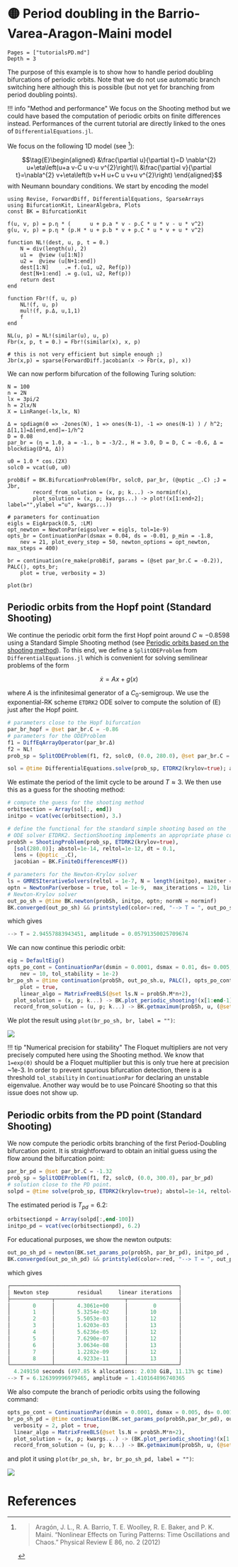 # 🟡 Period doubling in the Barrio-Varea-Aragon-Maini model

```@contents
Pages = ["tutorialsPD.md"]
Depth = 3
```

The purpose of this example is to show how to handle period doubling bifurcations of periodic orbits. Note that we do not use automatic branch switching here although this is possible (but not yet for branching from period doubling points).

!!! info "Method and performance"
    We focus on the Shooting method but we could have based the computation of periodic orbits on finite differences instead. Performances of the current tutorial are directly linked to the ones of `DifferentialEquations.jl`.     

We focus on the following 1D model (see [^Aragon]):

$$\tag{E}\begin{aligned}
&\frac{\partial u}{\partial t}=D \nabla^{2} u+\eta\left(u+a v-C u v-u v^{2}\right)\\
&\frac{\partial v}{\partial t}=\nabla^{2} v+\eta\left(b v+H u+C u v+u v^{2}\right)
\end{aligned}$$
with Neumann boundary conditions. We start by encoding the model

```@example PDPDE
using Revise, ForwardDiff, DifferentialEquations, SparseArrays
using BifurcationKit, LinearAlgebra, Plots
const BK = BifurcationKit

f(u, v, p) = p.η * (      u + p.a * v - p.C * u * v - u * v^2)
g(u, v, p) = p.η * (p.H * u + p.b * v + p.C * u * v + u * v^2)

function NL!(dest, u, p, t = 0.)
	N = div(length(u), 2)
	u1 =  @view (u[1:N])
	u2 =  @view (u[N+1:end])
	dest[1:N]     .= f.(u1, u2, Ref(p))
	dest[N+1:end] .= g.(u1, u2, Ref(p))
	return dest
end

function Fbr!(f, u, p)
	NL!(f, u, p)
	mul!(f, p.Δ, u,1,1)
	f
end

NL(u, p) = NL!(similar(u), u, p)
Fbr(x, p, t = 0.) = Fbr!(similar(x), x, p)

# this is not very efficient but simple enough ;)
Jbr(x,p) = sparse(ForwardDiff.jacobian(x -> Fbr(x, p), x))
```

We can now perform bifurcation of the following Turing solution:

```@example PDPDE
N = 100
n = 2N
lx = 3pi/2
h = 2lx/N
X = LinRange(-lx,lx, N)

Δ = spdiagm(0 => -2ones(N), 1 => ones(N-1), -1 => ones(N-1) ) / h^2; Δ[1,1]=Δ[end,end]=-1/h^2
D = 0.08
par_br = (η = 1.0, a = -1., b = -3/2., H = 3.0, D = D, C = -0.6, Δ = blockdiag(D*Δ, Δ))

u0 = 1.0 * cos.(2X)
solc0 = vcat(u0, u0)

probBif = BK.BifurcationProblem(Fbr, solc0, par_br, (@optic _.C) ;J = Jbr,
		record_from_solution = (x, p; k...) -> norminf(x),
		plot_solution = (x, p; kwargs...) -> plot!(x[1:end÷2]; label="",ylabel ="u", kwargs...))

# parameters for continuation
eigls = EigArpack(0.5, :LM)
opt_newton = NewtonPar(eigsolver = eigls, tol=1e-9)
opts_br = ContinuationPar(dsmax = 0.04, ds = -0.01, p_min = -1.8,
	nev = 21, plot_every_step = 50, newton_options = opt_newton, max_steps = 400)

br = continuation(re_make(probBif, params = (@set par_br.C = -0.2)), PALC(), opts_br;
	plot = true, verbosity = 3)

plot(br)
```

## Periodic orbits from the Hopf point (Standard Shooting)

We continue the periodic orbit form the first Hopf point around $C\approx -0.8598$ using a Standard Simple Shooting method (see [Periodic orbits based on the shooting method](@ref)). To this end, we define a `SplitODEProblem` from `DifferentialEquations.jl` which is convenient for solving semilinear problems of the form

$$\dot x = Ax+g(x)$$

where $A$ is the infinitesimal generator of a $C_0$-semigroup. We use the exponential-RK scheme `ETDRK2` ODE solver to compute the solution of (E) just after the Hopf point.

```julia
# parameters close to the Hopf bifurcation
par_br_hopf = @set par_br.C = -0.86
# parameters for the ODEProblem
f1 = DiffEqArrayOperator(par_br.Δ)
f2 = NL!
prob_sp = SplitODEProblem(f1, f2, solc0, (0.0, 280.0), @set par_br.C = -0.86)

sol = @time DifferentialEquations.solve(prob_sp, ETDRK2(krylov=true); abstol=1e-14, reltol=1e-14, dt = 0.1)
```

We estimate the period of the limit cycle to be around $T\approx 3$. We then use this as a guess for the shooting method:

```julia
# compute the guess for the shooting method
orbitsection = Array(sol[:, end])
initpo = vcat(vec(orbitsection), 3.)

# define the functional for the standard simple shooting based on the
# ODE solver ETDRK2. SectionShooting implements an appropriate phase condition
probSh = ShootingProblem(prob_sp, ETDRK2(krylov=true),
  [sol(280.0)]; abstol=1e-14, reltol=1e-12, dt = 0.1,
  lens = (@optic _.C),
  jacobian = BK.FiniteDifferencesMF())

# parameters for the Newton-Krylov solver
ls = GMRESIterativeSolvers(reltol = 1e-7, N = length(initpo), maxiter = 50, verbose = false)
optn = NewtonPar(verbose = true, tol = 1e-9,  max_iterations = 120, linsolver = ls)
# Newton-Krylov solver
out_po_sh = @time BK.newton(probSh, initpo, optn; normN = norminf)
BK.converged(out_po_sh) && printstyled(color=:red, "--> T = ", out_po_sh.u[end], ", amplitude = ", BK.getamplitude(probSh, out_po_sh.u, par_br_hopf; ratio = 2),"\n")
```

which gives

```julia
--> T = 2.94557883943451, amplitude = 0.05791350025709674
```

We can now continue this periodic orbit:

```julia
eig = DefaultEig()
opts_po_cont = ContinuationPar(dsmin = 0.0001, dsmax = 0.01, ds= 0.005, p_min = -1.8, max_steps = 170, newton_options = (@set optn.eigsolver = eig),
	nev = 10, tol_stability = 1e-2)
br_po_sh = @time continuation(probSh, out_po_sh.u, PALC(), opts_po_cont; verbosity = 3,
	plot = true,
	linear_algo = MatrixFreeBLS(@set ls.N = probSh.M*n+2),
  plot_solution = (x, p; k...) -> BK.plot_periodic_shooting!(x[1:end-1], 1; k...),
  record_from_solution = (u, p; k...) -> BK.getmaximum(probSh, u, (@set par_br_hopf.C = p.p); ratio = 2), normC = norminf)
```

We plot the result using `plot(br_po_sh, br, label = "")`:

![](br_pd2.png)

!!! tip "Numerical precision for stability"
    The Floquet multipliers are not very precisely computed here using the Shooting method. We know that `1=exp(0)` should be a Floquet multiplier but this is only true here at precision ~1e-3. In order to prevent spurious bifurcation detection, there is a threshold `tol_stability` in `ContinuationPar` for declaring an unstable eigenvalue. Another way would be to use Poincaré Shooting so that this issue does not show up.

## Periodic orbits from the PD point (Standard Shooting)

We now compute the periodic orbits branching of the first Period-Doubling bifurcation point. It is straightforward to obtain an initial guess using the flow around the bifurcation point:

```julia
par_br_pd = @set par_br.C = -1.32
prob_sp = SplitODEProblem(f1, f2, solc0, (0.0, 300.0), par_br_pd)
# solution close to the PD point.
solpd = @time solve(prob_sp, ETDRK2(krylov=true); abstol=1e-14, reltol=1e-12, dt = 0.1)
```
The estimated period is $T_{pd}=6.2$:

```julia
orbitsectionpd = Array(solpd[:,end-100])
initpo_pd = vcat(vec(orbitsectionpd), 6.2)
```

For educational purposes, we show the newton outputs:

```julia
out_po_sh_pd = newton(BK.set_params_po(probSh, par_br_pd), initpo_pd , optn; normN = norminf)
BK.converged(out_po_sh_pd) && printstyled(color=:red, "--> T = ", out_po_sh_pd.u[end], ", amplitude = ", BK.getamplitude(probSh, out_po_sh_pd.u, (@set par_br.C = -0.86); ratio = 2),"\n")
```
which gives

```julia
┌─────────────────────────────────────────────────────┐
│ Newton step         residual     linear iterations  │
├─────────────┬──────────────────────┬────────────────┤
│       0     │       4.3061e+00     │        0       │
│       1     │       5.3254e-02     │       10       │
│       2     │       5.5053e-03     │       12       │
│       3     │       1.6203e-03     │       13       │
│       4     │       5.6236e-05     │       12       │
│       5     │       7.6290e-07     │       12       │
│       6     │       3.0634e-08     │       13       │
│       7     │       1.2282e-09     │       12       │
│       8     │       4.9233e-11     │       13       │
└─────────────┴──────────────────────┴────────────────┘
  4.249150 seconds (497.85 k allocations: 2.030 GiB, 11.13% gc time)
--> T = 6.126399996979465, amplitude = 1.410164896740365
```

We also compute the branch of periodic orbits using the following command:

```julia
opts_po_cont = ContinuationPar(dsmin = 0.0001, dsmax = 0.005, ds= 0.001, p_min = -1.8, max_steps = 100, newton_options = (@set optn.eigsolver = eig), nev = 5, tol_stability = 1e-3)
br_po_sh_pd = @time continuation(BK.set_params_po(probSh,par_br_pd), out_po_sh_pd.u, PALC(),	opts_po_cont;
  verbosity = 2, plot = true,
  linear_algo = MatrixFreeBLS(@set ls.N = probSh.M*n+2),
  plot_solution = (x, p; kwargs...) -> (BK.plot_periodic_shooting!(x[1:end-1], 1; kwargs...); plot!(br_po_sh; subplot=1, legend=false)),
  record_from_solution = (u, p; k...) -> BK.getmaximum(probSh, u, (@set par_br_pd.C = p.p); ratio = 2), normC = norminf)
```

and plot it using `plot(br_po_sh, br, br_po_sh_pd, label = "")`:

![](br_pd3.png)

# References

[^Aragon]:> Aragón, J. L., R. A. Barrio, T. E. Woolley, R. E. Baker, and P. K. Maini. “Nonlinear Effects on Turing Patterns: Time Oscillations and Chaos.” Physical Review E 86, no. 2 (2012)